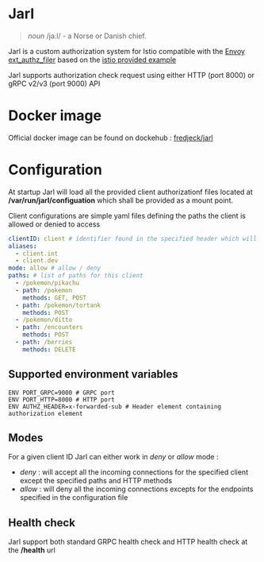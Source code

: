 # Jarl

> *noun* /ja:l/ - a Norse or Danish chief.

Jarl is a custom authorization system for Istio compatible with the [Envoy ext_authz_filer](https://www.envoyproxy.io/docs/envoy/v1.16.0/intro/arch_overview/security/ext_authz_filter) based on the [istio provided example](https://github.com/istio/istio/tree/master/samples/extauthz)

Jarl supports authorization check request using either HTTP (port 8000) or gRPC v2/v3 (port 9000) API 

# Docker image

Official docker image can be found on dockehub : [fredjeck/jarl](https://hub.docker.com/repository/docker/fredjeck/jarl/general)

# Configuration

At startup Jarl will load all the provided client authorizationf files located at **/var/run/jarl/configuation** which shall be provided as a mount point.

Client configurations are simple yaml files defining the paths the client is allowed or denied to access

```yaml
clientID: client # identifier found in the specified header which will be used by Jarl to map the configuration
aliases:
  - client.int
  - client.dev
mode: allow # allow / deny
paths: # list of paths for this client
  - /pokemon/pikachu
  - path: /pokemon
    methods: GET, POST
  - path: /pokemon/tortank
    methods: POST
  - /pokemon/ditto
  - path: /encounters
    methods: POST		
  - path: /berries
    methods: DELETE
```

## Supported environment variables

```docker
ENV PORT_GRPC=9000 # GRPC port
ENV PORT_HTTP=8000 # HTTP port
ENV AUTHZ_HEADER=x-forwarded-sub # Header element containing authorization element
```

## Modes

For a given client ID Jarl can either work in *deny* or *allow* mode :
- *deny* : will accept all the incoming connections for the specified client except the specified paths and HTTP methods
- *allow* : will deny all the incoming connections excepts for the endpoints specified in the configuration file

## Health check

Jarl support both standard GRPC health check and HTTP health check at the **/health** url